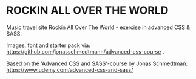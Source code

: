 # ROCKIN ALL OVER THE WORLD
Music travel site Rockin All Over The World - exercise in advanced CSS & SASS.

Images, font and starter pack via: https://github.com/jonasschmedtmann/advanced-css-course .

Based on the 'Advanced CSS and SASS'-course by Jonas Schmedtman:
https://www.udemy.com/advanced-css-and-sass/
